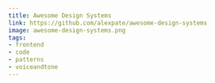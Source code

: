 ```yaml
---
title: Awesome Design Systems
link: https://github.com/alexpate/awesome-design-systems
image: awesome-design-systems.png
tags:
- frontend
- code
- patterns
- voiceandtone
---
```

